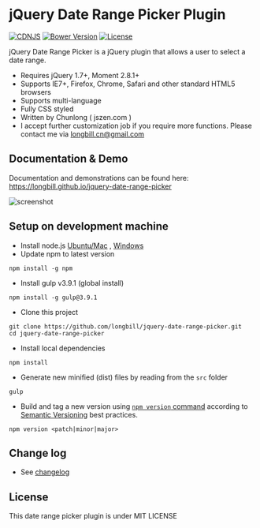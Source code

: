 # jQuery Date Range Picker Plugin

[![CDNJS](https://img.shields.io/cdnjs/v/jquery-date-range-picker.svg)](https://cdnjs.com/libraries/jquery-date-range-picker)
[![Bower Version](https://img.shields.io/bower/v/jquery-date-range-picker.svg?maxAge=3600)]()
[![License](https://img.shields.io/github/license/longbill/jquery-date-range-picker.svg?maxAge=2592000)]()

jQuery Date Range Picker is a jQuery plugin that allows a user to select a date range.

* Requires jQuery 1.7+, Moment 2.8.1+
* Supports IE7+, Firefox, Chrome, Safari and other standard HTML5 browsers
* Supports multi-language
* Fully CSS styled
* Written by Chunlong ( jszen.com )
* I accept further customization job if you require more functions. Please contact me via longbill.cn@gmail.com

## Documentation & Demo
Documentation and demonstrations can be found here: https://longbill.github.io/jquery-date-range-picker

![screenshot](https://raw.github.com/longbill/jquery-date-range-picker/master/preview.jpg)

## Setup on development machine
* Install node.js [Ubuntu/Mac](https://github.com/creationix/nvm) , [Windows](https://nodejs.org/en/download/)
* Update npm to latest version
```
npm install -g npm
```
* Install gulp v3.9.1 (global install)
```
npm install -g gulp@3.9.1
```
* Clone this project
```
git clone https://github.com/longbill/jquery-date-range-picker.git
cd jquery-date-range-picker
```
* Install local dependencies
```
npm install
```
* Generate new minified (dist) files by reading from the `src` folder
```
gulp
```

* Build and tag a new version using [`npm version` command](https://docs.npmjs.com/cli/version) according to [Semantic Versioning](https://semver.org) best practices.

```
npm version <patch|minor|major>
```

## Change log
* See [changelog](CHANGELOG.md)

## License
This date range picker plugin is under MIT LICENSE
